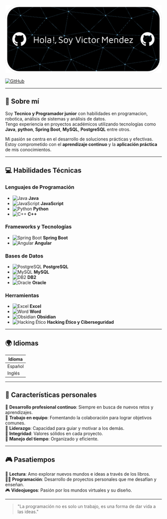 ![Header](Banner.png)

[![GitHub](https://img.shields.io/badge/GitHub-Víctor%20Méndez-black?style=flat-square&logo=github)](https://github.com/Calatias7)  

---

## 🎯 Sobre mí  
Soy **Tecnico y Programador junior** con habilidades en programacion, robotica, análisis de sistemas y análisis de datos.  
Tengo experiencia en proyectos académicos utilizando tecnologías como **Java**, **python**, **Spring Boot**, **MySQL**, **PostgreSQL** entre otros.  

Mi pasión se centra en el desarrollo de soluciones prácticas y efectivas.  
Estoy comprometido con el **aprendizaje continuo** y la **aplicación práctica** de mis conocimientos.  

---


## 💻 Habilidades Técnicas  

### Lenguajes de Programación  
- ![Java](https://img.icons8.com/color/48/000000/java-coffee-cup-logo--v1.png) **Java**  
- ![JavaScript](https://img.icons8.com/color/48/000000/javascript--v1.png) **JavaScript**  
- ![Python](https://img.icons8.com/color/48/000000/python--v1.png) **Python**  
- ![C++](https://img.icons8.com/color/48/000000/c-plus-plus-logo.png) **C++**  

### Frameworks y Tecnologías  
- ![Spring Boot](https://img.icons8.com/color/48/000000/spring-logo.png) **Spring Boot**  
- ![Angular](https://img.icons8.com/color/48/000000/angularjs.png) **Angular**  

### Bases de Datos  
- ![PostgreSQL](https://img.icons8.com/color/48/000000/postgreesql.png) **PostgreSQL**  
- ![MySQL](https://img.icons8.com/fluency/48/000000/mysql-logo.png) **MySQL**  
- ![DB2](https://img.icons8.com/ios-filled/50/0033A0/ibm.png) **DB2**  
- ![Oracle](https://img.icons8.com/color/48/000000/oracle-logo.png) **Oracle**  

### Herramientas  
- ![Excel](https://img.icons8.com/external-flat-juicy-fish/48/000000/external-excel-microsoft-office-flat-flat-juicy-fish.png) **Excel**  
- ![Word](https://img.icons8.com/ios-filled/50/2B579A/microsoft-word.png) **Word**  
- ![Obsidian](https://img.icons8.com/color/48/000000/obsidian.png) **Obsidian**  
- ![Hacking Ético](https://img.icons8.com/external-icongeek26-flat-icongeek26/64/000000/external-hacking-cyber-security-icongeek26-flat-icongeek26.png) **Hacking Ético y Ciberseguridad**

---

## 🌍 Idiomas  
| Idioma    | 
|-----------|
| Español   |
| Inglés    |

---

## 🌟 Características personales  
🔹 **Desarrollo profesional continuo**: Siempre en busca de nuevos retos y aprendizajes.  
🔹 **Trabajo en equipo**: Fomentando la colaboración para lograr objetivos comunes.  
🔹 **Liderazgo**: Capacidad para guiar y motivar a los demás.  
🔹 **Integridad**: Valores sólidos en cada proyecto.  
🔹 **Manejo del tiempo**: Organizado y eficiente.  

---

## 🎮 Pasatiempos  
🎯 **Lectura**: Amo explorar nuevos mundos e ideas a través de los libros.  
👨‍💻 **Programación**: Desarrollo de proyectos personales que me desafían y enseñan.  
🎮 **Videojuegos**: Pasión por los mundos virtuales y su diseño.  

---

> "La programación no es solo un trabajo, es una forma de dar vida a las ideas."
